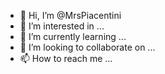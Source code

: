 - 👋 Hi, I’m @MrsPiacentini
- 👀 I’m interested in ...
- 🌱 I’m currently learning ...
- 💞️ I’m looking to collaborate on ...
- 📫 How to reach me ...

<!---
MrsPiacentini/MrsPiacentini is a ✨ special ✨ repository because its `README.md` (this file) appears on your GitHub profile.
You can click the Preview link to take a look at your changes.
--->
